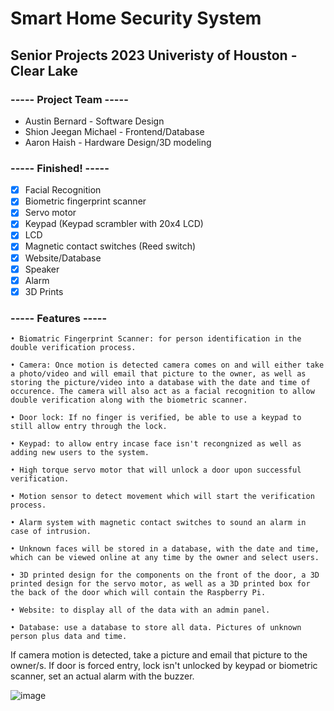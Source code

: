 # Smart Home Security System
## Senior Projects 2023 Univeristy of Houston - Clear Lake
### ----- Project Team -----
- Austin Bernard - Software Design
- Shion Jeegan Michael - Frontend/Database
- Aaron Haish - Hardware Design/3D modeling

### ----- Finished! -----

- [x] Facial Recognition 
- [x] Biometric fingerprint scanner
- [x] Servo motor
- [x] Keypad (Keypad scrambler with 20x4 LCD)
- [x] LCD
- [x] Magnetic contact switches (Reed switch)
- [x] Website/Database
- [x] Speaker
- [x] Alarm
- [x] 3D Prints

### ----- Features ----- 


	• Biomatric Fingerprint Scanner: for person identification in the double verification process.
	
	• Camera: Once motion is detected camera comes on and will either take a photo/video and will email that picture to the owner, as well as storing the picture/video into a database with the date and time of occurence. The camera will also act as a facial recognition to allow double verification along with the biometric scanner.
	
	• Door lock: If no finger is verified, be able to use a keypad to still allow entry through the lock.
	
	• Keypad: to allow entry incase face isn't recongnized as well as adding new users to the system.
	
	• High torque servo motor that will unlock a door upon successful verification.
	
	• Motion sensor to detect movement which will start the verification process.

	• Alarm system with magnetic contact switches to sound an alarm in case of intrusion.
	
	• Unknown faces will be stored in a database, with the date and time, which can be viewed online at any time by the owner and select users.
	
	• 3D printed design for the components on the front of the door, a 3D printed design for the servo motor, as well as a 3D printed box for the back of the door which will contain the Raspberry Pi.

	• Website: to display all of the data with an admin panel.

	• Database: use a database to store all data. Pictures of unknown person plus data and time.

If camera motion is detected, take a picture and email that picture to the owner/s. If door is forced entry, lock isn't unlocked by keypad or biometric scanner, set an actual alarm with the buzzer.

![image](https://user-images.githubusercontent.com/109118567/221726237-850d65f4-635d-4cc3-ade8-652a4201130c.png)




